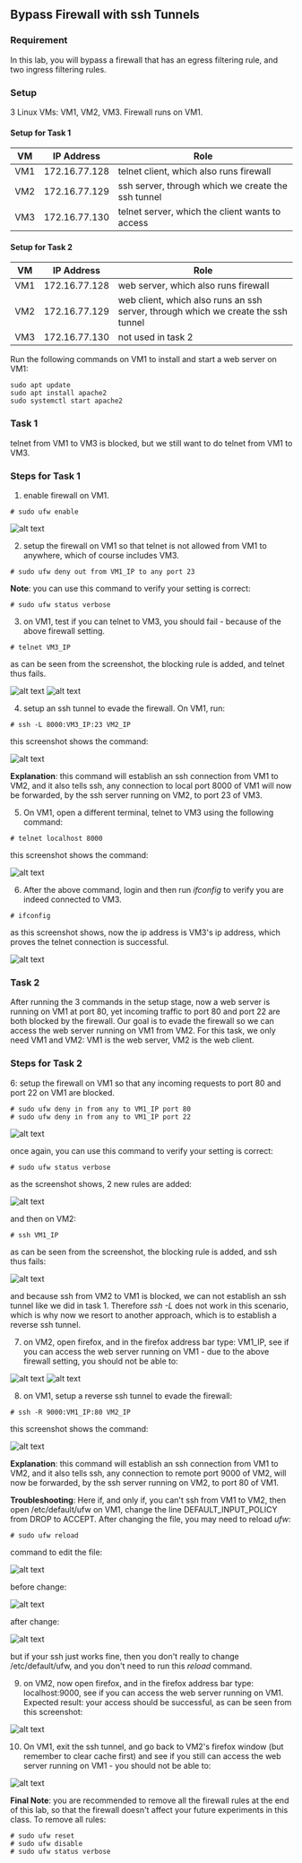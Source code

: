 ## Bypass Firewall with ssh Tunnels

### Requirement

In this lab, you will bypass a firewall that has an egress filtering rule, and two ingress filtering rules.

### Setup

3 Linux VMs: VM1, VM2, VM3. Firewall runs on VM1.

#### Setup for Task 1

| VM  |  IP Address   |                  Role                                |
|-----|---------------|------------------------------------------------------|
| VM1 | 172.16.77.128 |  telnet client, which also runs firewall             |
| VM2 | 172.16.77.129 |  ssh server, through which we create the ssh tunnel  |
| VM3 | 172.16.77.130 |  telnet server, which the client wants to access     |

#### Setup for Task 2

| VM  |  IP Address   |                  Role                                                               |
|-----|---------------|-------------------------------------------------------------------------------------|
| VM1 | 172.16.77.128 |  web server, which also runs firewall                                               |
| VM2 | 172.16.77.129 |  web client, which also runs an ssh server, through which we create the ssh tunnel  |
| VM3 | 172.16.77.130 |  not used in task 2                                                                 |

Run the following commands on VM1 to install and start a web server on VM1:

```console
sudo apt update
sudo apt install apache2
sudo systemctl start apache2
```

### Task 1

telnet from VM1 to VM3 is blocked, but we still want to do telnet from VM1 to VM3.

### Steps for Task 1

1. enable firewall on VM1.

```console
# sudo ufw enable
```

![alt text](lab-firewall-enable.png "enable firewall")

2. setup the firewall on VM1 so that telnet is not allowed from VM1 to anywhere, which of course includes VM3.

```console
# sudo ufw deny out from VM1_IP to any port 23
```

**Note**: you can use this command to verify your setting is correct:

```console
# sudo ufw status verbose
```

3. on VM1, test if you can telnet to VM3, you should fail - because of the above firewall setting.

```console
# telnet VM3_IP
```

as can be seen from the screenshot, the blocking rule is added, and telnet thus fails. 

![alt text](lab-firewall-telnet-trying.png "telnet trying")
![alt text](lab-firewall-telnet-fails.png "telnet fails")

4. setup an ssh tunnel to evade the firewall. On VM1, run:

```console
# ssh -L 8000:VM3_IP:23 VM2_IP
```

this screenshot shows the command:

![alt text](lab-firewall-ssh-tunnel.png "establish ssh tunnel")

**Explanation**: this command will establish an ssh connection from VM1 to VM2, and it also tells ssh, any connection to local port 8000 of VM1 will now be forwarded, by the ssh server running on VM2, to port 23 of VM3.

5. On VM1, open a different terminal, telnet to VM3 using the following command:

```console
# telnet localhost 8000
```

this screenshot shows the command:

![alt text](lab-firewall-telnet-localhost.png "telnet localhost")

6. After the above command, login and then run *ifconfig* to verify you are indeed connected to VM3.

```console
# ifconfig
```

as this screenshot shows, now the ip address is VM3's ip address, which proves the telnet connection is successful.

![alt text](lab-firewall-telnet-success.png "telnet success")

### Task 2

After running the 3 commands in the setup stage, now a web server is running on VM1 at port 80, yet incoming traffic to port 80 and port 22 are both blocked by the firewall. Our goal is to evade the firewall so we can access the web server running on VM1 from VM2. For this task, we only need VM1 and VM2: VM1 is the web server, VM2 is the web client.

### Steps for Task 2

6: setup the firewall on VM1 so that any incoming requests to port 80 and port 22 on VM1 are blocked.

```console
# sudo ufw deny in from any to VM1_IP port 80
# sudo ufw deny in from any to VM1_IP port 22
```

![alt text](lab-firewall-task2-rules-added.png "tasks 2 rules added")

once again, you can use this command to verify your setting is correct:

```console
# sudo ufw status verbose
```

as the screenshot shows, 2 new rules are added:

![alt text](lab-firewall-task2-status-verbose.png "tasks 2 status verbose")

and then on VM2:

```console
# ssh VM1_IP
```

as can be seen from the screenshot, the blocking rule is added, and ssh thus fails:

![alt text](lab-firewall-ssh-fails.png "ssh fails")

and because ssh from VM2 to VM1 is blocked, we can not establish an ssh tunnel like we did in task 1. Therefore *ssh -L* does not work in this scenario, which is why now we resort to another approach, which is to establish a reverse ssh tunnel.

7. on VM2, open firefox, and in the firefox address bar type: VM1_IP, see if you can access the web server running on VM1 - due to the above firewall setting, you should not be able to:

![alt text](lab-firewall-web-fails.png "tasks 2 web fails")
![alt text](lab-firewall-web-timeout.png "tasks 2 web time out")

8. on VM1, setup a reverse ssh tunnel to evade the firewall:

```console
# ssh -R 9000:VM1_IP:80 VM2_IP
```

this screenshot shows the command:

![alt text](lab-firewall-reverse-tunnel.png "tasks 2 reverse ssh tunnel")

**Explanation**: this command will establish an ssh connection from VM1 to VM2, and it also tells ssh, any connection to remote port 9000 of VM2, will now be forwarded, by the ssh server running on VM2, to port 80 of VM1.

**Troubleshooting**: Here if, and only if, you can't ssh from VM1 to VM2, then open /etc/default/ufw on VM1, change the line DEFAULT_INPUT_POLICY from DROP to ACCEPT. After changing the file, you may need to reload *ufw*:

```console
# sudo ufw reload
```

command to edit the file:

![alt text](lab-firewall-edit-default-policy.png "tasks 2 edit default policy")

before change:

![alt text](lab-firewall-default-drop-to-accept.png "tasks 2 change incoming default to accept: before change")

after change:

![alt text](lab-firewall-default-policy-after-change.png "tasks 2 change incoming default to accept: after change")

but if your ssh just works fine, then you don't really to change /etc/default/ufw, and you don't need to run this *reload* command.

9. on VM2, now open firefox, and in the firefox address bar type: localhost:9000, see if you can access the web server running on VM1. Expected result: your access should be successful, as can be seen from this screenshot:

![alt text](lab-firewall-web-success.png "tasks 2 web success")

10. On VM1, exit the ssh tunnel, and go back to VM2's firefox window (but remember to clear cache first) and see if you still can access the web server running on VM1 - you should not be able to:

![alt text](lab-firewall-web-fails-again.png "tasks 2 web fails again")

**Final Note**: you are recommended to remove all the firewall rules at the end of this lab, so that the firewall doesn't affect your future experiments in this class. To remove all rules:

```console
# sudo ufw reset
# sudo ufw disable
# sudo ufw status verbose
```
